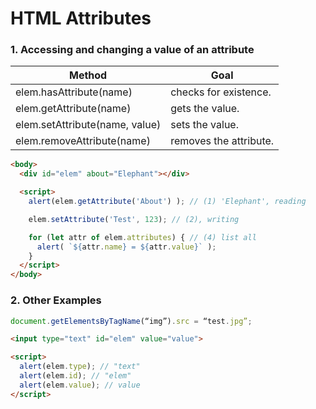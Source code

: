 # HTML Attributes

### 1.  Accessing and changing a value of an attribute

Method  | Goal
------------ | -------------
elem.hasAttribute(name) | checks for existence.
elem.getAttribute(name) | gets the value.
elem.setAttribute(name, value) | sets the value.
elem.removeAttribute(name) |  removes the attribute.

```html run
<body>
  <div id="elem" about="Elephant"></div>

  <script>
    alert(elem.getAttribute('About') ); // (1) 'Elephant', reading

    elem.setAttribute('Test', 123); // (2), writing

    for (let attr of elem.attributes) { // (4) list all
      alert( `${attr.name} = ${attr.value}` );
    }
  </script>
</body>
```

### 2. Other Examples

```javascript
document.getElementsByTagName(“img”).src = “test.jpg”;
```

```html run
<input type="text" id="elem" value="value">

<script>
  alert(elem.type); // "text"
  alert(elem.id); // "elem"
  alert(elem.value); // value
</script>
```